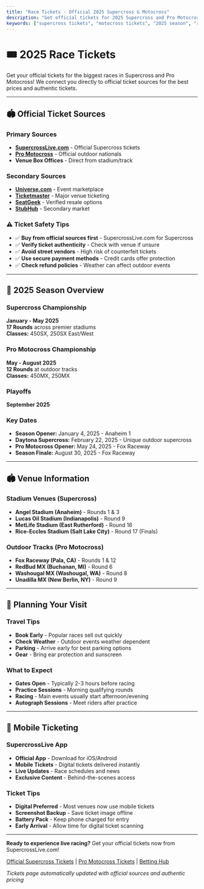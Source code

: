 ```yaml
---
title: "Race Tickets - Official 2025 Supercross & Motocross"
description: "Get official tickets for 2025 Supercross and Pro Motocross races. Authentic tickets from SupercrossLive.com and official sources."
keywords: ["supercross tickets", "motocross tickets", "2025 season", "race tickets", "official tickets"]
---
```


# 🎟️ 2025 Race Tickets

Get your official tickets for the biggest races in Supercross and Pro Motocross! We connect you directly to official ticket sources for the best prices and authentic tickets.

---

## 🏟️ Official Ticket Sources

### Primary Sources
- **[SupercrossLive.com](https://www.supercrosslive.com/tickets/)** - Official Supercross tickets
- **[Pro Motocross](https://www.promotocross.com/)** - Official outdoor nationals
- **Venue Box Offices** - Direct from stadium/track

### Secondary Sources
- **[Universe.com](https://www.universe.com)** - Event marketplace
- **[Ticketmaster](https://www.ticketmaster.com)** - Major venue ticketing
- **[SeatGeek](https://seatgeek.com)** - Verified resale options
- **[StubHub](https://www.stubhub.com)** - Secondary market

### ⚠️ Ticket Safety Tips
- ✅ **Buy from official sources first** - SupercrossLive.com for Supercross
- ✅ **Verify ticket authenticity** - Check with venue if unsure
- ✅ **Avoid street vendors** - High risk of counterfeit tickets
- ✅ **Use secure payment methods** - Credit cards offer protection
- ✅ **Check refund policies** - Weather can affect outdoor events

---

## 📅 2025 Season Overview

### Supercross Championship
**January - May 2025**  
**17 Rounds** across premier stadiums  
**Classes:** 450SX, 250SX East/West  

### Pro Motocross Championship  
**May - August 2025**  
**12 Rounds** at outdoor tracks  
**Classes:** 450MX, 250MX  

### Playoffs
**September 2025**

### Key Dates
- **Season Opener:** January 4, 2025 - Anaheim 1
- **Daytona Supercross:** February 22, 2025 - Unique outdoor supercross
- **Pro Motocross Opener:** May 24, 2025 - Fox Raceway
- **Season Finale:** August 30, 2025 - Fox Raceway

---

## 🏟️ Venue Information

### Stadium Venues (Supercross)
- **Angel Stadium (Anaheim)** - Rounds 1 & 3
- **Lucas Oil Stadium (Indianapolis)** - Round 9
- **MetLife Stadium (East Rutherford)** - Round 16
- **Rice-Eccles Stadium (Salt Lake City)** - Round 17 (Finals)

### Outdoor Tracks (Pro Motocross)
- **Fox Raceway (Pala, CA)** - Rounds 1 & 12
- **RedBud MX (Buchanan, MI)** - Round 6
- **Washougal MX (Washougal, WA)** - Round 8
- **Unadilla MX (New Berlin, NY)** - Round 9

---

## 🎯 Planning Your Visit

### Travel Tips
- **Book Early** - Popular races sell out quickly
- **Check Weather** - Outdoor events weather dependent
- **Parking** - Arrive early for best parking options
- **Gear** - Bring ear protection and sunscreen

### What to Expect
- **Gates Open** - Typically 2-3 hours before racing
- **Practice Sessions** - Morning qualifying rounds
- **Racing** - Main events usually start afternoon/evening
- **Autograph Sessions** - Meet riders after practice

---

## 📱 Mobile Ticketing

### SupercrossLive App
- **Official App** - Download for iOS/Android
- **Mobile Tickets** - Digital tickets delivered instantly
- **Live Updates** - Race schedules and news
- **Exclusive Content** - Behind-the-scenes access

### Ticket Tips
- **Digital Preferred** - Most venues now use mobile tickets
- **Screenshot Backup** - Save ticket image offline
- **Battery Pack** - Keep phone charged for entry
- **Early Arrival** - Allow time for digital ticket scanning

---

**Ready to experience live racing?** Get your official tickets now from SupercrossLive.com!

[Official Supercross Tickets](https://www.supercrosslive.com/tickets/) | [Pro Motocross Tickets](https://www.promotocross.com/) | [Betting Hub](/betting/)

*Tickets page automatically updated with official sources and authentic pricing*

